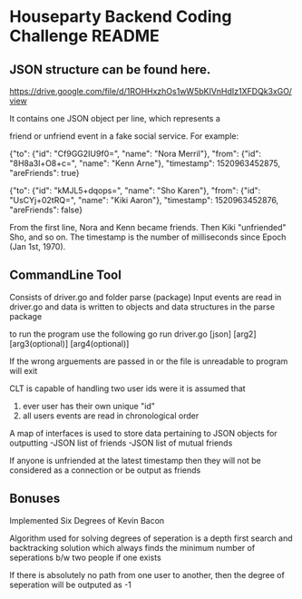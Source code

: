 # Houseparty Backend Coding Challenge README

## JSON structure can be found here.

https://drive.google.com/file/d/1ROHHxzhOs1wW5bKIVnHdIz1XFDQk3xGO/view

It contains one JSON object per line, which represents a

friend or unfriend event in a fake social service. For example:

{"to": {"id": "Cf9GG2IU9f0=", "name": "Nora Merril"}, "from":
{"id": "8H8a3l+O8+c=", "name": "Kenn Arne"}, "timestamp":
1520963452875, "areFriends": true}

{"to": {"id": "kMJL5+dqops=", "name": "Sho Karen"}, "from": {"id":
"UsCYj+02tRQ=", "name": "Kiki Aaron"}, "timestamp": 1520963452876,
"areFriends": false}

From the first line, Nora and Kenn became friends. Then Kiki "unfriended" Sho, and so on. The timestamp is
the number of milliseconds since Epoch (Jan 1st, 1970).


## CommandLine Tool
Consists of driver.go and folder parse (package)
Input events are read in driver.go and data is written to objects and data
structures in the parse package

to run the program use the following
go run driver.go [json] [arg2] [arg3(optional)] [arg4(optional)]

If the wrong arguements are passed in or the file is unreadable to
program will exit 

CLT is capable of handling two user ids were it is assumed that
1) ever user has their own unique "id"
2) all users events are read in chronological order

A map of interfaces is used to store data pertaining to JSON objects for
outputting
-JSON list of friends
-JSON list of mutual friends

If anyone is unfriended at the latest timestamp then they will not be
considered as a connection or be output as friends

## Bonuses
Implemented Six Degrees of Kevin Bacon

Algorithm used for solving degrees of seperation is a depth first search and
backtracking solution which always finds the minimum number of seperations b/w
two people if one exists

If there is absolutely no path from one user to another, then the degree of
seperation will be outputed as -1
